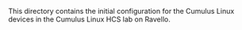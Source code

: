 This directory contains the initial configuration for the Cumulus Linux devices in the Cumulus Linux HCS lab on Ravello.